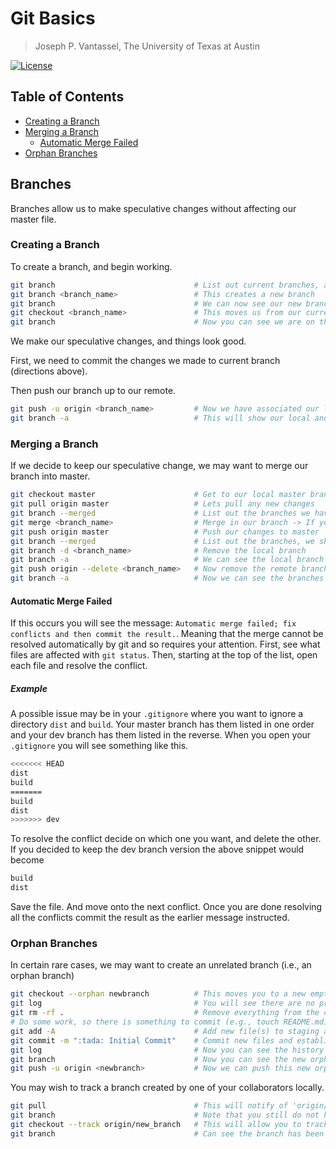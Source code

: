 # Git Basics

> Joseph P. Vantassel, The University of Texas at Austin

[![License](https://img.shields.io/badge/license-CC--By--SA--4.0-brightgreen.svg)](https://github.com/jpvantassel/git-course/blob/master/Licence.md)

## Table of Contents

- [Creating a Branch](#Creating-a-Branch)
- [Merging a Branch](#Merging-a-Branch)
  - [Automatic Merge Failed](#Automatic-Merge-Failed)
- [Orphan Branches](#Orphan-Branches)

## Branches

Branches allow us to make speculative changes without affecting our master file.

### Creating a Branch

To create a branch, and begin working.

```bash
git branch                               # List out current branches, and shows current branch by (*)
git branch <branch_name>                 # This creates a new branch
git branch                               # We can now see our new branch
git checkout <branch_name>               # This moves us from our current branch to the branch we just created
git branch                               # Now you can see we are on the new branch
```

We make our speculative changes, and things look good.

First, we need to commit the changes we made to current branch (directions above).

Then push our branch up to our remote.

```bash
git push -u origin <branch_name>         # Now we have associated our local branch and remote branches
git branch -a                            # This will show our local and remote branches
```

### Merging a Branch

If we decide to keep our speculative change, we may want to merge our branch
into master.

```bash
git checkout master                      # Get to our local master branch
git pull origin master                   # Lets pull any new changes
git branch --merged                      # List out the branches we have merged so far
git merge <branch_name>                  # Merge in our branch -> If you get an error see section Automatic Merge Failed
git push origin master                   # Push our changes to master
git branch --merged                      # List out the branches, we should see branch_name here
git branch -d <branch_name>              # Remove the local branch
git branch -a                            # We can see the local branch is gone, but the remote is still there
git push origin --delete <branch_name>   # Now remove the remote branch
git branch -a                            # Now we can see the branches are cleaned up!
```

#### Automatic Merge Failed

If this occurs you will see the message:
`Automatic merge failed; fix conflicts and then commit the result.`. Meaning
that the merge cannot be resolved automatically by git and so requires your
attention. First, see what files are affected with `git status`. Then, starting
at the top of the list, open each file and resolve the conflict.

##### Example

A possible issue may be in your `.gitignore` where you want to ignore a
directory `dist` and `build`. Your master branch has them listed in one order
and your dev branch has them listed in the reverse. When you open your
`.gitignore` you will see something like this.

```bash
<<<<<<< HEAD
dist
build
=======
build
dist
>>>>>>> dev
```

To resolve the conflict decide on which one you want, and delete the other.
If you decided to keep the dev branch version the above snippet would become

```bash
build
dist
```

Save the file. And move onto the next conflict. Once you are done resolving
all the conflicts commit the result as the earlier message instructed.

### Orphan Branches

In certain rare cases, we may want to create an unrelated branch (i.e., an orphan branch)

```bash
git checkout --orphan newbranch          # This moves you to a new empty branch
git log                                  # You will see there are no previous commits
git rm -rf .                             # Remove everything from the current directory and remove from git
# Do some work, so there is something to commit (e.g., touch README.md)
git add -A                               # Add new file(s) to staging area
git commit -m ":tada: Initial Commit"    # Commit new files and establish commit history
git log                                  # Now you can see the history
git branch                               # Now you can see the new orphan branch
git push -u origin <newbranch>           # Now we can push this new orphan branch up to our remote
```

You may wish to track a branch created by one of your collaborators locally.

```bash
git pull                                 # This will notify of 'origin/new_branch'
git branch                               # Note that you still do not have a copy
git checkout --track origin/new_branch   # This will allow you to track it
git branch                               # Can see the branch has been added
```
